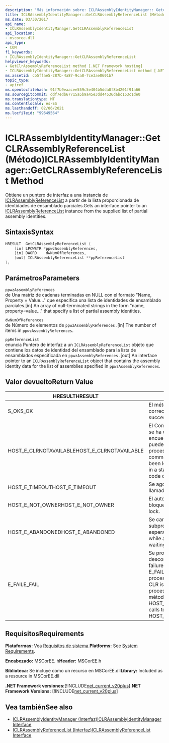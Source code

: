 ```yaml
---
description: 'Más información sobre: ICLRAssemblyIdentityManager:: Getclrassemblyreferencelist ((método)'
title: ICLRAssemblyIdentityManager::GetCLRAssemblyReferenceList (Método)
ms.date: 03/30/2017
api_name:
- ICLRAssemblyIdentityManager.GetCLRAssemblyReferenceList
api_location:
- mscoree.dll
api_type:
- COM
f1_keywords:
- ICLRAssemblyIdentityManager::GetCLRAssemblyReferenceList
helpviewer_keywords:
- GetClrAssemblyReferenceList method [.NET Framework hosting]
- ICLRAssemblyIdentityManager::GetCLRAssemblyReferenceList method [.NET Framework hosting]
ms.assetid: cb5ffae5-287b-4a87-9ca8-7ce3ae0601b7
topic_type:
- apiref
ms.openlocfilehash: 91f7b9eaacee559c5e404b5dda0f8b4201f91a66
ms.sourcegitcommit: ddf7edb67715a5b9a45e3dd44536dabc153c1de0
ms.translationtype: MT
ms.contentlocale: es-ES
ms.lasthandoff: 02/06/2021
ms.locfileid: "99649564"
---
```

# <a name="iclrassemblyidentitymanagergetclrassemblyreferencelist-method"></a><span data-ttu-id="1cd59-103">ICLRAssemblyIdentityManager::GetCLRAssemblyReferenceList (Método)</span><span class="sxs-lookup"><span data-stu-id="1cd59-103">ICLRAssemblyIdentityManager::GetCLRAssemblyReferenceList Method</span></span>

<span data-ttu-id="1cd59-104">Obtiene un puntero de interfaz a una instancia de [ICLRAssemblyReferenceList](iclrassemblyreferencelist-interface.md) a partir de la lista proporcionada de identidades de ensamblado parciales.</span><span class="sxs-lookup"><span data-stu-id="1cd59-104">Gets an interface pointer to an [ICLRAssemblyReferenceList](iclrassemblyreferencelist-interface.md) instance from the supplied list of partial assembly identities.</span></span>  
  
## <a name="syntax"></a><span data-ttu-id="1cd59-105">Sintaxis</span><span class="sxs-lookup"><span data-stu-id="1cd59-105">Syntax</span></span>  
  
```cpp  
HRESULT  GetCLRAssemblyReferenceList (  
    [in] LPCWSTR *ppwzAssemblyReferences,  
    [in] DWORD    dwNumOfReferences,  
    [out] ICLRAssemblyReferenceList **ppReferenceList  
);  
```  
  
## <a name="parameters"></a><span data-ttu-id="1cd59-106">Parámetros</span><span class="sxs-lookup"><span data-stu-id="1cd59-106">Parameters</span></span>  

 `ppwzAssemblyReferences`  
 <span data-ttu-id="1cd59-107">de Una matriz de cadenas terminadas en NULL con el formato "Name, Property = Value..." que especifica una lista de identidades de ensamblado parciales.</span><span class="sxs-lookup"><span data-stu-id="1cd59-107">[in] An array of null-terminated strings in the form "name, property=value..." that specify a list of partial assembly identities.</span></span>  
  
 `dwNumOfReferences`  
 <span data-ttu-id="1cd59-108">de Número de elementos de `ppwzAssemblyReferences` .</span><span class="sxs-lookup"><span data-stu-id="1cd59-108">[in] The number of items in `ppwzAssemblyReferences`.</span></span>  
  
 `ppReferenceList`  
 <span data-ttu-id="1cd59-109">enuncia Puntero de interfaz a un `ICLRAssemblyReferenceList` objeto que contiene los datos de identidad del ensamblado para la lista de ensamblados especificada en `ppwzAssemblyReferences` .</span><span class="sxs-lookup"><span data-stu-id="1cd59-109">[out] An interface pointer to an `ICLRAssemblyReferenceList` object that contains the assembly identity data for the list of assemblies specified in `ppwzAssemblyReferences`.</span></span>  
  
## <a name="return-value"></a><span data-ttu-id="1cd59-110">Valor devuelto</span><span class="sxs-lookup"><span data-stu-id="1cd59-110">Return Value</span></span>  
  
|<span data-ttu-id="1cd59-111">HRESULT</span><span class="sxs-lookup"><span data-stu-id="1cd59-111">HRESULT</span></span>|<span data-ttu-id="1cd59-112">Descripción</span><span class="sxs-lookup"><span data-stu-id="1cd59-112">Description</span></span>|  
|-------------|-----------------|  
|<span data-ttu-id="1cd59-113">S_OK</span><span class="sxs-lookup"><span data-stu-id="1cd59-113">S_OK</span></span>|<span data-ttu-id="1cd59-114">El método se devolvió correctamente.</span><span class="sxs-lookup"><span data-stu-id="1cd59-114">The method returned successfully.</span></span>|  
|<span data-ttu-id="1cd59-115">HOST_E_CLRNOTAVAILABLE</span><span class="sxs-lookup"><span data-stu-id="1cd59-115">HOST_E_CLRNOTAVAILABLE</span></span>|<span data-ttu-id="1cd59-116">El Common Language Runtime (CLR) no se ha cargado en un proceso o el CLR se encuentra en un estado en el que no puede ejecutar código administrado ni procesar la llamada correctamente.</span><span class="sxs-lookup"><span data-stu-id="1cd59-116">The common language runtime (CLR) has not been loaded into a process, or the CLR is in a state in which it cannot run managed code or process the call successfully.</span></span>|  
|<span data-ttu-id="1cd59-117">HOST_E_TIMEOUT</span><span class="sxs-lookup"><span data-stu-id="1cd59-117">HOST_E_TIMEOUT</span></span>|<span data-ttu-id="1cd59-118">Se agotó el tiempo de espera de la llamada.</span><span class="sxs-lookup"><span data-stu-id="1cd59-118">The call timed out.</span></span>|  
|<span data-ttu-id="1cd59-119">HOST_E_NOT_OWNER</span><span class="sxs-lookup"><span data-stu-id="1cd59-119">HOST_E_NOT_OWNER</span></span>|<span data-ttu-id="1cd59-120">El autor de la llamada no posee el bloqueo.</span><span class="sxs-lookup"><span data-stu-id="1cd59-120">The caller does not own the lock.</span></span>|  
|<span data-ttu-id="1cd59-121">HOST_E_ABANDONED</span><span class="sxs-lookup"><span data-stu-id="1cd59-121">HOST_E_ABANDONED</span></span>|<span data-ttu-id="1cd59-122">Se canceló un evento mientras un subproceso o fibra bloqueados estaba esperando en él.</span><span class="sxs-lookup"><span data-stu-id="1cd59-122">An event was canceled while a blocked thread or fiber was waiting on it.</span></span>|  
|<span data-ttu-id="1cd59-123">E_FAIL</span><span class="sxs-lookup"><span data-stu-id="1cd59-123">E_FAIL</span></span>|<span data-ttu-id="1cd59-124">Se produjo un error grave desconocido.</span><span class="sxs-lookup"><span data-stu-id="1cd59-124">An unknown catastrophic failure occurred.</span></span> <span data-ttu-id="1cd59-125">Si un método devuelve E_FAIL, CLR ya no se puede usar en el proceso.</span><span class="sxs-lookup"><span data-stu-id="1cd59-125">If a method returns E_FAIL, the CLR is no longer usable within the process.</span></span> <span data-ttu-id="1cd59-126">Las llamadas subsiguientes a métodos de hospedaje devuelven HOST_E_CLRNOTAVAILABLE.</span><span class="sxs-lookup"><span data-stu-id="1cd59-126">Subsequent calls to hosting methods return HOST_E_CLRNOTAVAILABLE.</span></span>|  
  
## <a name="requirements"></a><span data-ttu-id="1cd59-127">Requisitos</span><span class="sxs-lookup"><span data-stu-id="1cd59-127">Requirements</span></span>  

 <span data-ttu-id="1cd59-128">**Plataformas:** Vea [Requisitos de sistema](../../get-started/system-requirements.md).</span><span class="sxs-lookup"><span data-stu-id="1cd59-128">**Platforms:** See [System Requirements](../../get-started/system-requirements.md).</span></span>  
  
 <span data-ttu-id="1cd59-129">**Encabezado:** MSCorEE. h</span><span class="sxs-lookup"><span data-stu-id="1cd59-129">**Header:** MSCorEE.h</span></span>  
  
 <span data-ttu-id="1cd59-130">**Biblioteca:** Se incluye como un recurso en MSCorEE.dll</span><span class="sxs-lookup"><span data-stu-id="1cd59-130">**Library:** Included as a resource in MSCorEE.dll</span></span>  
  
 <span data-ttu-id="1cd59-131">**.NET Framework versiones:**[!INCLUDE[net_current_v20plus](../../../../includes/net-current-v20plus-md.md)]</span><span class="sxs-lookup"><span data-stu-id="1cd59-131">**.NET Framework Versions:** [!INCLUDE[net_current_v20plus](../../../../includes/net-current-v20plus-md.md)]</span></span>  
  
## <a name="see-also"></a><span data-ttu-id="1cd59-132">Vea también</span><span class="sxs-lookup"><span data-stu-id="1cd59-132">See also</span></span>

- [<span data-ttu-id="1cd59-133">ICLRAssemblyIdentityManager (Interfaz)</span><span class="sxs-lookup"><span data-stu-id="1cd59-133">ICLRAssemblyIdentityManager Interface</span></span>](iclrassemblyidentitymanager-interface.md)
- [<span data-ttu-id="1cd59-134">ICLRAssemblyReferenceList (Interfaz)</span><span class="sxs-lookup"><span data-stu-id="1cd59-134">ICLRAssemblyReferenceList Interface</span></span>](iclrassemblyreferencelist-interface.md)
